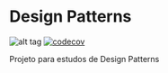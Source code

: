 # Design Patterns

![alt tag](https://travis-ci.org/carloslimasis/design-patterns.svg?branch=master)
[![codecov](https://codecov.io/gh/carloslimasis/design-patterns/branch/master/graph/badge.svg)](https://codecov.io/gh/carloslimasis/design-patterns)

Projeto para estudos de Design Patterns